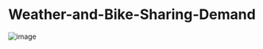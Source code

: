 # Weather-and-Bike-Sharing-Demand
![image](https://github.com/user-attachments/assets/6800361c-3c47-46ac-be27-679979e1b114)
